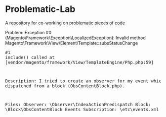# Problematic-Lab
A repository for co-working on problematic pieces of code

Problem: 
Exception #0 (Magento\Framework\Exception\LocalizedException): Invalid method Magento\Framework\View\Element\Template::subsStatusChange <pre>#1 include() called at [vendor/magento/framework/View/TemplateEngine/Php.php:59]

Description:
I tried to create an observer for my event which is dispatched from a block (ObsContentBlock.php).

Files:
Observer: \Observer\IndexActionPredispatch
Block: \Block\ObsContentBlock
Events Subscription: \etc\events.xml
